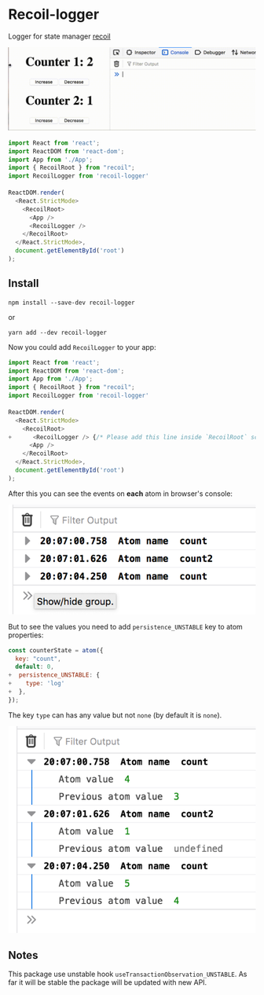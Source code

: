 # Recoil-logger

Logger for state manager [recoil](https://recoiljs.org)

![Example of logs in browser's conosle](example.gif)

```js
import React from 'react';
import ReactDOM from 'react-dom';
import App from './App';
import { RecoilRoot } from "recoil";
import RecoilLogger from 'recoil-logger'

ReactDOM.render(
  <React.StrictMode>
    <RecoilRoot>
      <App />
      <RecoilLogger />
    </RecoilRoot>
  </React.StrictMode>,
  document.getElementById('root')
);
```

## Install

```
npm install --save-dev recoil-logger
```
or
```
yarn add --dev recoil-logger
```

Now you could add `RecoilLogger` to your app:

```js
import React from 'react';
import ReactDOM from 'react-dom';
import App from './App';
import { RecoilRoot } from "recoil";
import RecoilLogger from 'recoil-logger'

ReactDOM.render(
  <React.StrictMode>
    <RecoilRoot>
+      <RecoilLogger /> {/* Please add this line inside `RecoilRoot` scope */}
      <App />
    </RecoilRoot>
  </React.StrictMode>,
  document.getElementById('root')
);
```

After this you can see the events on **each** atom in browser's console:

![Example of logs in browser's conosle](console1.png)

But to see the values you need to add `persistence_UNSTABLE` key to atom properties:

```js
const counterState = atom({
  key: "count",
  default: 0,
+  persistence_UNSTABLE: {
+    type: 'log'
+  },
});
```

The key `type` can has any value but not `none` (by default it is `none`).

![Example of logs in browser's conosle](console2.png)

## Notes

This package use unstable hook `useTransactionObservation_UNSTABLE`. 
As far it will be stable the package will be updated with new API.

